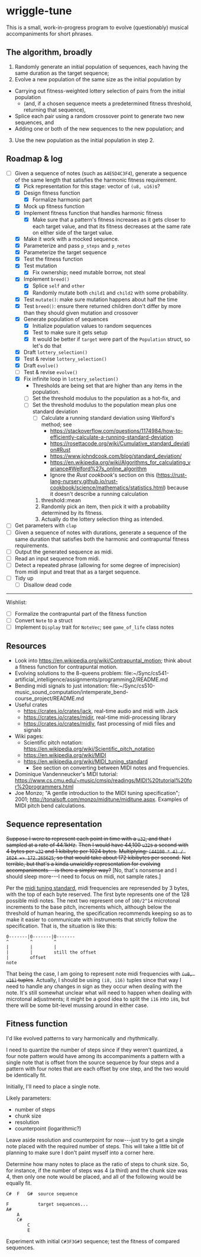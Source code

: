 # wriggle-tune

This is a small, work-in-progress program to evolve (questionably) musical accompaniments for short phrases.

## The algorithm, broadly

1. Randomly generate an initial population of sequences, each having the same duration as the target sequence;
2. Evolve a new population of the same size as the initial population by
  - Carrying out fitness-weighted lottery selection of pairs from the initial population
    - (and, if a chosen sequence meets a predetermined fitness threshold, returning that sequence),
  - Splice each pair using a random crossover point to generate two new sequences, and
  - Adding one or both of the new sequences to the new population; and
3. Use the new population as the initial population in step 2.

## Roadmap & log

- [ ] Given a sequence of notes (such as `A4E5D4C3F4`), generate a sequence of the same length that satisfies the harmonic fitness requirement.
	- [x] Pick representation for this stage: vector of `(u8, u16)`s?
	- [x] Design fitness function
		- [x] Formalize harmonic part
	- [x] Mock up fitness function
	- [x] Implement fitness function that handles harmonic fitness
		- [x] Make sure that a pattern's fitness increases as it gets closer to each target value, and that its fitness decreases at the same rate on either side of the target value.
	- [x] Make it work with a mocked sequence.
	- [x] Parameterize and pass `p_steps` and `p_notes`
	- [x] Parameterize the target sequence
	- [x] Test the fitness function
	- [x] Test mutation
		- [x] Fix ownership; need mutable borrow, not steal
	- [x] Implement `breed()`
		- [x] Splice `self` and `other`
		- [x] Randomly mutate both `child1` and `child2` with some probability.
	- [x] Test `mutate()`: make sure mutation happens about half the time
	- [x] Test `breed()`: ensure there returned children don't differ by more than they should given mutation and crossover
	- [x] Generate population of sequences
		- [x] Initialize population values to random sequences
		- [x] Test to make sure it gets setup
		- [x] It would be better if `target` were part of the `Population` struct, so let's do that
	- [x] Draft `lottery_selection()`
	- [x] Test & revise `lottery_selection()`
	- [x] Draft `evolve()`
	- [ ] Test & revise `evolve()`
	- [x] Fix infinite loop in `lottery_selection()`
		- Thresholds are being set that are higher than any items in the population.
		- [ ] Set the threshold modulus to the population as a hot-fix, and
		- [ ] Set the threshold modulus to the population mean plus one standard deviation
			- [ ] Calculate a running standard deviation using Welford's method; see
				- https://stackoverflow.com/questions/1174984/how-to-efficiently-calculate-a-running-standard-deviation
				- https://rosettacode.org/wiki/Cumulative_standard_deviation#Rust
				- https://www.johndcook.com/blog/standard_deviation/
				- https://en.wikipedia.org/wiki/Algorithms_for_calculating_variance#Welford%27s_online_algorithm
				- Ignore the _Rust cookbook_'s section on this (https://rust-lang-nursery.github.io/rust-cookbook/science/mathematics/statistics.html) because it doesn't describe a running calculation
			1. threshold::mean
			2. Randomly pick an item, then pick it with a probability determined by its fitness.
			3. Actually do the lottery selection thing as intended.


- [ ] Get parameters with `clap`
- [ ] Given a sequence of notes with durations, generate a sequence of the same duration that satisfies both the harmonic and contrapuntal fitness requirements.
- [ ] Output the generated sequence as midi.
- [ ] Read an input sequence from midi.
- [ ] Detect a repeated phrase (allowing for some degree of imprecision) from midi input and treat that as a target sequence.
- [ ] Tidy up
	- [ ] Disallow dead code

-----

Wishlist:

- [ ] Formalize the contrapuntal part of the fitness function
- [ ] Convert `Note` to a struct
- [ ] Implement `Display` trait for `NoteVec`; see `game_of_life` class notes

## Resources

- Look into https://en.wikipedia.org/wiki/Contrapuntal_motion; think about a fitness function for contrapuntal motion.
- Evolving solutions to the 8-queens problem: file:~/Sync/cs541-artificial_intelligence/assignments/programming2/README.md
- Bending midi signals to just intonation: file:~/Sync/cs510-music_sound_computation/intemperate_bend-course_project/README.md
- Useful crates
	- https://crates.io/crates/jack, real-time audio and midi with Jack
	- https://crates.io/crates/midir, real-time midi-processing library
	- https://crates.io/crates/midly, fast processing of midi files and signals
- Wiki pages:
	- Scientific pitch notation: https://en.wikipedia.org/wiki/Scientific_pitch_notation
	- https://en.wikipedia.org/wiki/MIDI
	- https://en.wikipedia.org/wiki/MIDI_tuning_standard
		- See section on converting between MIDI notes and frequencies.
- Dominique Vandenneucker's MIDI tutorial: https://www.cs.cmu.edu/~music/cmsip/readings/MIDI%20tutorial%20for%20programmers.html
- Joe Monzo; "A gentle introduction to the MIDI tuning specification"; 2001; http://tonalsoft.com/monzo/miditune/miditune.aspx.  Examples of MIDI pitch bend calculations.

## Sequence representation

~~Suppose I were to represent each point in time with a `u32`, and that I sampled at a rate of 44.1kHz.~~
~~Then I would have 44,100 `u32`s a second with 4 bytes per `u32` and 1 kibibyte per 1024 bytes.~~
~~Multiplying: `(44100 * 4) / 1024 => 172.265625`, so that would take about 172 kibibytes per second.~~
~~Not terrible, but that's a kinda unwieldly representation for evolving accompaniments---is there a simpler way?~~
[No, that's nonsense and I should sleep more---I need to focus on midi, not sample rates.]

Per the [midi tuning standard](https://midi.org/midi-tuning-updated-specification), midi frequencies are represended by 3 bytes, with the top of each byte reserved.
The first byte represents one of the 128 possible midi notes.
The next two represent one of `100/2^14` microtonal increments to the base pitch, increments which, although below the threshold of human hearing, the specification recommends keeping so as to make it easier to communicate with instruments that strictly follow the specification.
That is, the situation is like this:

	0-------|0-------|0-------
	^        ^        ^
	|        |        |
	|        |        still the offset
	|        offset
	note

That being the case, I am going to represent note midi frequencies with ~~`(u8, u16)` tuples~~.
Actually, I should be using `(i8, i16)` tuples since that way I need to handle any changes in sign as they occur when dealing with the note.
It's still somewhat unclear what will need to happen when dealing with microtonal adjustments; it might be a good idea to split the `i16` into `i8`s, but there will be some bit-level mussing around in either case.

## Fitness function

I'd like evolved patterns to vary harmonically and rhythmically.

I need to quantize the number of steps since if they weren't quantized, a four note pattern would have among its accompaniments a pattern with a single note that is offset from the source sequence by four steps and a pattern with four notes that are each offset by one step, and the two would be identically fit.

Initially, I'll need to place a single note.

Likely parameters:

- number of steps
- chunk size
- resolution
- counterpoint (logarithmic?)

Leave aside resolution and counterpoint for now---just try to get a single note placed with the required number of steps.
This will take a little bit of planning to make sure I don't paint myself into a corner here.

Determine how many notes to place as the ratio of steps to chunk size.
So, for instance, if the number of steps was 4 (a third) and the chunk size was 4, then only one note would be placed, and all of the following would be equally fit.

	C#	F	G#	source sequence

	F			target sequences...
	A#
		A
		C#
			C
			E

Experiment with initial `C#3F3G#3` sequence; test the fitness of compared sequences.
